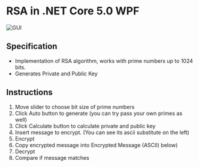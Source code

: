 # RSA in .NET Core 5.0 WPF
![GUI](/RSA/RSA/Docs/screen1.PNG)


##  Specification
* Implementation of RSA algorithm, works with prime numbers up to 1024 bits.
* Generates Private and Public Key

## Instructions
1. Move slider to choose bit size of prime numbers
2. Click Auto button to generate (you can try pass your own primes as well)
3. Click Calculate button to calculate private and public key
4. Insert message to encrypt. (You can see its ascii substitute on the left)
5. Encrypt
6. Copy encrypted message into Encrypted Message (ASCII) below)
7. Decrypt
8. Compare if message matches
